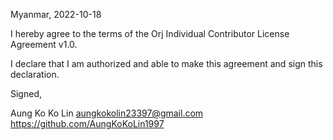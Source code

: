 Myanmar, 2022-10-18

I hereby agree to the terms of the Orj Individual Contributor License
Agreement v1.0.

I declare that I am authorized and able to make this agreement and sign this
declaration.

Signed,

Aung Ko Ko Lin aungkokolin23397@gmail.com https://github.com/AungKoKoLin1997